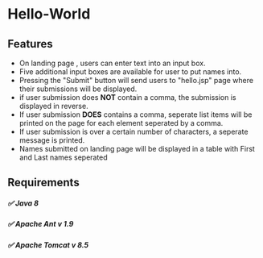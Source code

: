 # Hello-World

## Features

* On landing page , users can enter text into an input box.
* Five additional input boxes are available for user to put names into.
* Pressing the "Submit" button will send users to "hello.jsp" page where their submissions will be displayed.
* if user submission does **NOT** contain a comma, the submission is displayed in reverse.
* If user submission **DOES** contains a comma, seperate list items will be printed on the page for each element seperated by a comma.
* If user submission is over a certain number of characters, a seperate message is printed.
* Names submitted on landing page will be displayed in a table with First and Last names seperated


## Requirements 

##### :white_check_mark: Java 8
##### :white_check_mark: Apache Ant v 1.9
##### :white_check_mark: Apache Tomcat v 8.5
